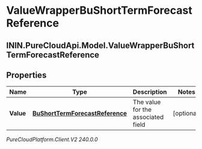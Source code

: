 # ValueWrapperBuShortTermForecastReference

## ININ.PureCloudApi.Model.ValueWrapperBuShortTermForecastReference

## Properties

|Name | Type | Description | Notes|
|------------ | ------------- | ------------- | -------------|
| **Value** | [**BuShortTermForecastReference**](BuShortTermForecastReference) | The value for the associated field | [optional] |



_PureCloudPlatform.Client.V2 240.0.0_
